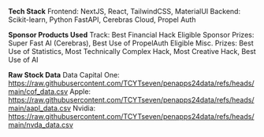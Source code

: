 **Tech Stack**
Frontend: NextJS, React, TailwindCSS, MaterialUI 
Backend: Scikit-learn, Python FastAPI, Cerebras Cloud, Propel Auth

**Sponsor Products Used**
Track: Best Financial Hack
Eligible Sponsor Prizes: Super Fast AI (Cerebras), Best Use of PropelAuth
Eligible Misc. Prizes: Best Use of Statistics, Most Technically Complex Hack, Most Creative Hack, Best Use of AI 

**Raw Stock Data**
Data Capital One: https://raw.githubusercontent.com/TCYTseven/penapps24data/refs/heads/main/cof_data.csv
Apple:  https://raw.githubusercontent.com/TCYTseven/penapps24data/refs/heads/main/aapl_data.csv
Nvidia: https://raw.githubusercontent.com/TCYTseven/penapps24data/refs/heads/main/nvda_data.csv 
